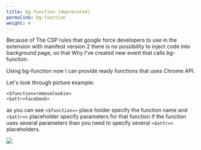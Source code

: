 ```yaml
---
title: bg-function (deprecated)
permalink: bg-function
weight: 4
---
```


Because of The CSP rules that google force developers to use in the extension with manifest version 2 there is no possibility to inject code into background page, so that Why I've created new event that calls bg-function. 

Using bg-function now I can provide ready functions that uses Chrome API. 

Let's look through picture example:
```
<$function=removeCookie>
<$attr=facebook>
```
as you can see `<$function=>` place holder specify the function name and `<$attr=>` placeholder specify parameters for that function if the function uses several parameters than you need to specify several `<$attr=>` placeholders. 

![](/images/extension/actions/bg-function.jpg)
